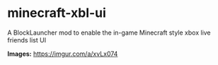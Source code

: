 # minecraft-xbl-ui
A BlockLauncher mod to enable the in-game Minecraft style xbox live friends list UI
  
**Images:** https://imgur.com/a/xvLx074
